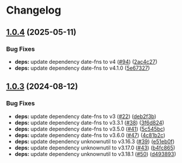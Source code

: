 # Changelog

## [1.0.4](https://github.com/Omochice/textlint-rule-no-date-without-actual-date/compare/v1.0.3...v1.0.4) (2025-05-11)


### Bug Fixes

* **deps:** update dependency date-fns to v4 ([#94](https://github.com/Omochice/textlint-rule-no-date-without-actual-date/issues/94)) ([2ac4c27](https://github.com/Omochice/textlint-rule-no-date-without-actual-date/commit/2ac4c2757cd2d66223e6ba2e805632b14ca5898c))
* **deps:** update dependency date-fns to v4.1.0 ([5e67327](https://github.com/Omochice/textlint-rule-no-date-without-actual-date/commit/5e6732797fd70b64301da9187b71a2a673c9a2f7))

## [1.0.3](https://github.com/Omochice/textlint-rule-no-date-without-actual-date/compare/v1.0.2...v1.0.3) (2024-08-12)


### Bug Fixes

* **deps:** update dependency date-fns to v3 ([#22](https://github.com/Omochice/textlint-rule-no-date-without-actual-date/issues/22)) ([deb2f3b](https://github.com/Omochice/textlint-rule-no-date-without-actual-date/commit/deb2f3b21c0ef44cb70c5a2031b18b591e9c4007))
* **deps:** update dependency date-fns to v3.3.1 ([#38](https://github.com/Omochice/textlint-rule-no-date-without-actual-date/issues/38)) ([3f6d824](https://github.com/Omochice/textlint-rule-no-date-without-actual-date/commit/3f6d824a329280c723b205037585656bac30866b))
* **deps:** update dependency date-fns to v3.5.0 ([#41](https://github.com/Omochice/textlint-rule-no-date-without-actual-date/issues/41)) ([5c545bc](https://github.com/Omochice/textlint-rule-no-date-without-actual-date/commit/5c545bc31c58d4d26858e43ec9ab6507a632d83a))
* **deps:** update dependency date-fns to v3.6.0 ([#47](https://github.com/Omochice/textlint-rule-no-date-without-actual-date/issues/47)) ([4c81b2c](https://github.com/Omochice/textlint-rule-no-date-without-actual-date/commit/4c81b2c93927d9dfeb8647e523cebc699a662d21))
* **deps:** update dependency unknownutil to v3.16.3 ([#39](https://github.com/Omochice/textlint-rule-no-date-without-actual-date/issues/39)) ([e51eb0f](https://github.com/Omochice/textlint-rule-no-date-without-actual-date/commit/e51eb0f506f48101a984079108d0e6700fc974b8))
* **deps:** update dependency unknownutil to v3.17.0 ([#43](https://github.com/Omochice/textlint-rule-no-date-without-actual-date/issues/43)) ([b4fc865](https://github.com/Omochice/textlint-rule-no-date-without-actual-date/commit/b4fc86593394db920fd941414e889ec2af55d435))
* **deps:** update dependency unknownutil to v3.18.1 ([#50](https://github.com/Omochice/textlint-rule-no-date-without-actual-date/issues/50)) ([d493893](https://github.com/Omochice/textlint-rule-no-date-without-actual-date/commit/d49389352874c8e2d310b1c09abd6a2ff4796399))
